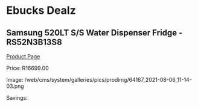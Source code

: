 
# Ebucks Dealz
## Samsung 520LT S/S Water Dispenser Fridge - RS52N3B13S8
[Product Page](https://www.ebucks.com/web/shop/productSelected.do?prodId=1209649478&catId=704986856)

Price: R16699.00

Image: /web/cms/system/galleries/pics/prodimg/64167_2021-08-06_11-14-03.png

Savings: 


	
